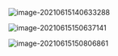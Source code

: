 ![image-20210615140633288](https://tva1.sinaimg.cn/large/008i3skNgy1grix3ambtrj311t0u0101.jpg)

![image-20210615150637141](https://tva1.sinaimg.cn/large/008i3skNgy1griytrlqfmj31ip0u0kjl.jpg)

![image-20210615150806861](https://tva1.sinaimg.cn/large/008i3skNgy1griyvaveo6j30x80ngwu7.jpg)